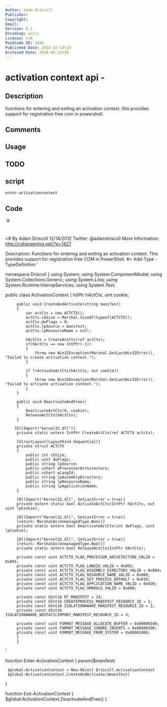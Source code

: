 ```yaml
---
Author: adam driscoll
Publisher: 
Copyright: 
Email: 
Version: 0.1
Encoding: ascii
License: cc0
PoshCode ID: 3826
Published Date: 2013-12-14t14
Archived Date: 2016-04-13t16
---
```


# activation context api - 

## Description

functions for entering and exiting an activation context. this provides support for registration free com in powershell.

## Comments



## Usage



## TODO



## script

`enter-activationcontext`

## Code

`#
 #
 <#
 By Adam Driscoll
 12/14/2012
 Twitter: @adamdriscoll
 More Information: http://csharpening.net/?p=1427
 
 Description:
     Functions for entering and exiting an activation context. This provides support for registration free COM in PowerShell. 
 #>
 Add-Type -TypeDefinition '
 
 namespace Driscoll
 {
 using System;
 using System.ComponentModel;
 using System.Collections.Generic;
 using System.Linq;
 using System.Runtime.InteropServices;
 using System.Text;
 
 public class ActivationContext
 {
     IntPtr hActCtx;
     uint cookie;
 
         public void CreateAndActivate(string manifest)
         {
             var actCtx = new ACTCTX();
             actCtx.cbSize = Marshal.SizeOf(typeof(ACTCTX));
             actCtx.dwFlags = 0;
             actCtx.lpSource = manifest;
             actCtx.lpResourceName = null;
 
             hActCtx = CreateActCtx(ref actCtx);
             if(hActCtx == new IntPtr(-1))
             {
                 throw new Win32Exception(Marshal.GetLastWin32Error(), "Failed to create activation context.");
             }
 
             if (!ActivateActCtx(hActCtx, out cookie))
             {
                 throw new Win32Exception(Marshal.GetLastWin32Error(), "Failed to activate activation context.");
             }
         }
 
         public void DeactivateAndFree()
         {
             DeactivateActCtx(0, cookie);
             ReleaseActCtx(hActCtx);
         }
 
        [DllImport("kernel32.dll")]
         private static extern IntPtr CreateActCtx(ref ACTCTX actctx);
 
         [StructLayout(LayoutKind.Sequential)]
         private struct ACTCTX
         {
             public int cbSize;
             public uint dwFlags;
             public string lpSource;
             public ushort wProcessorArchitecture;
             public ushort wLangId;
             public string lpAssemblyDirectory;
             public string lpResourceName;
             public string lpApplicationName;
         }
 
         [DllImport("Kernel32.dll", SetLastError = true)]
         private extern static bool ActivateActCtx(IntPtr hActCtx, out uint lpCookie);
 
         [DllImport("Kernel32.dll", SetLastError = true)]
         [return: MarshalAs(UnmanagedType.Bool)]
         private static extern bool DeactivateActCtx(int dwFlags, uint lpCookie);
 
         [DllImport("Kernel32.dll", SetLastError = true)]
         [return: MarshalAs(UnmanagedType.Bool)]
         private static extern bool ReleaseActCtx(IntPtr hActCtx);
 
         private const uint ACTCTX_FLAG_PROCESSOR_ARCHITECTURE_VALID = 0x001;
         private const uint ACTCTX_FLAG_LANGID_VALID = 0x002;
         private const uint ACTCTX_FLAG_ASSEMBLY_DIRECTORY_VALID = 0x004;
         private const uint ACTCTX_FLAG_RESOURCE_NAME_VALID = 0x008;
         private const uint ACTCTX_FLAG_SET_PROCESS_DEFAULT = 0x010;
         private const uint ACTCTX_FLAG_APPLICATION_NAME_VALID = 0x020;
         private const uint ACTCTX_FLAG_HMODULE_VALID = 0x080;
 
         private const UInt16 RT_MANIFEST = 24;
         private const UInt16 CREATEPROCESS_MANIFEST_RESOURCE_ID = 1;
         private const UInt16 ISOLATIONAWARE_MANIFEST_RESOURCE_ID = 2;
         private const UInt16 ISOLATIONAWARE_NOSTATICIMPORT_MANIFEST_RESOURCE_ID = 3;
 
         private const uint FORMAT_MESSAGE_ALLOCATE_BUFFER = 0x00000100;
         private const uint FORMAT_MESSAGE_IGNORE_INSERTS = 0x00000200;
         private const uint FORMAT_MESSAGE_FROM_SYSTEM = 0x00001000;
         }
         }
 '
 
 function Enter-ActivationContext
 {
     param($manifest)
 
     $global:ActivationContext = New-Object Driscoll.ActivationContext
     $global:ActivationContext.CreateAndActivate($manifest)
 }
 
 
 function Exit-ActivationContext
 {
     $global:ActivationContext.DeactivateAndFree()
 }
`

